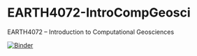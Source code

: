 # EARTH4072-IntroCompGeosci
EARTH4072 – Introduction to Computational Geosciences

[![Binder](https://mybinder.org/badge_logo.svg)](https://mybinder.org/v2/gh/kellertobs/EARTH4072-IntroCompGeosci/main)
